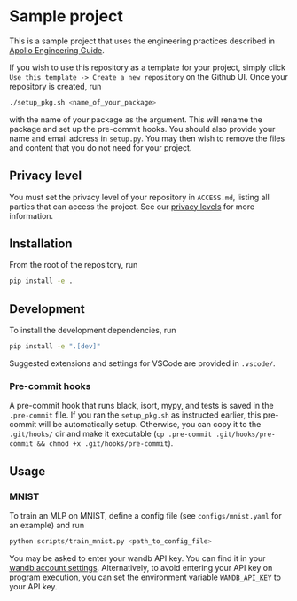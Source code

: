 # Sample project

This is a sample project that uses the engineering practices described in [Apollo Engineering Guide](https://docs.google.com/document/d/1LJedFJKrGs7vi-xA1ucQQxj_y85Z9x4lEmf4sFgeX6g/edit).

If you wish to use this repository as a template for your project, simply click `Use this template -> Create a new repository` on the Github UI. Once your repository is created, run

```bash
./setup_pkg.sh <name_of_your_package>
```

with the name of your package as the argument. This will rename the package and set up the pre-commit hooks. You should also provide your name and email address in `setup.py`. You may then wish to remove the files and content that you do not need for your project.

## Privacy level

You must set the privacy level of your repository in `ACCESS.md`, listing all parties that can access the project. See our [privacy levels](https://www.apolloresearch.ai/blog/security) for more information.

## Installation

From the root of the repository, run

```bash
pip install -e .
```

## Development

To install the development dependencies, run

```bash
pip install -e ".[dev]"
```

Suggested extensions and settings for VSCode are provided in `.vscode/`.

### Pre-commit hooks

A pre-commit hook that runs black, isort, mypy, and tests is saved in the `.pre-commit` file. If
you ran the `setup_pkg.sh` as instructed earlier, this pre-commit will be automatically setup.
Otherwise, you can copy it to the `.git/hooks/`
dir and make it executable
(`cp .pre-commit .git/hooks/pre-commit && chmod +x .git/hooks/pre-commit`).

## Usage

### MNIST

To train an MLP on MNIST, define a config file (see `configs/mnist.yaml` for an example) and run

```bash
python scripts/train_mnist.py <path_to_config_file>
```

You may be asked to enter your wandb API key. You can find it in your [wandb account settings](https://wandb.ai/settings). Alternatively, to avoid entering your API key on program execution, you can set the environment variable `WANDB_API_KEY` to your API key.
